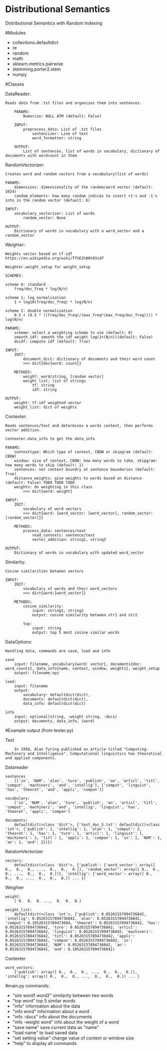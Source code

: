 # Distributional Semantics
Distributional Semantics with Random Indexing


#Modules
* collections.defaultdict
* re
* random
* math
* sklearn.metrics.pairwise
* stemming.porter2.stem
* numpy


#Classes

DataReader:

	Reads data from .txt files and organizes them into sentences.

        PARAMS:
            Numerize: NULL ATM (default: False)

        INPUT:
            preprocess_data: List of .txt files
		        sentencizer: Line of text
		        word_formatter: string

        OUTPUT:
            List of sentences, list of words in vocabulary, dictionary of documents with wordcount in them

RandomVectorizer:

	Creates word and random vectors from a vocabulary(list of words)

    PARAMS:
        dimensions: dimensionality of the random/word vector (default: 1024)
        random_elements: how many random indices to insert +1's and -1's into in the random vector (default: 6)

    INPUT:
        vocabulary_vectorizer: List of words
        	random_vector: None

    OUTPUT:
        Dictionary of words in vocabulary with a word_vector and a random_vector

Weighter:

	Weights vector based on tf-idf
	https://en.wikipedia.org/wiki/Tf%E2%80%93idf

	Weighter.weight_setup for weight_setup

    SCHEMES:

    scheme 0: standard
        freq/doc_freq * log(N/n)

    scheme 1: log normalization
        1 + log10(freq/doc_freq) * log(N/n)

    scheme 2: double normalization
        0.5 + (0.5 * ((freq/doc_freq)/(max_freq*(max_freq/doc_freq)))) * log(N/n)

    PARAMS:
        scheme: select a weighting scheme to use (default: 0)
        smooth_idf: smooth the idf weight log(1+(N/n))(default: False)
        doidf: compute idf (default: True)

    INPUT:
        INIT:
            document_dict: dictionary of documents and their word count
            >>> dict{doc{word: count}}

        METHODS:
            weight: word/string, [random vector]
            weight_list: list of strings
                tf: string
                idf: string

    OUTPUT:
        weight: tf-idf weighted vector
        weight_list: dict of weights


Contexter:

    Reads sentences/text and determines a words context, then performs vector addition.

    Contexter.data_info to get the data_info

    PARAMS:
        contexttype: Which type of context, CBOW or skipgram (default: CBOW)
        window: size of context, CBOW: how many words to take, skipgram: how many words to skip (default: 1)
        sentences: set context boundry at sentence boundaries (default: True)
        distance_weights: give weights to words based on distance (default: False) TODO TODO TODO
		weights: do weighting in this class
			>>> dict{word: weight}

    INPUT:
        INIT:
            vocabulary of word vectors
            >>> dict{word: {word_vector: [word_vector], random_vector: [random_vector]}}

        METHODS:
            process_data: sentences/text
                read_contexts: sentence/text
                vector_addition: string1, string2

    OUTPUT:
        Dictionary of words in vocabulary with updated word_vector


Similarity:

	Cosine similarities between vectors

    INPUT:
        INIT:
            vocabulary of words and their word_vectors
            >>> dict{word:[word_vector]}

        METHODS:
            cosine_similarity:
                input: string1, string2
                output: cosine similarity between str1 and str2

            top:
                input: string
                output: top 5 most cosine similar words


DataOptions:

	Handling data, commands are save, load and info

    save
        input: filename, vocabulary{word: vector}, documents{doc: word_counts}, data_info{name, context, window, weights}, weight_setup
        output: filename.npz

    load:
        input: filename
        output:
            vocabulary: defaultdict(dict),
            documents: defaultdict(dict),
            data_info: defaultdict(dict)

    info
        input: optional(string, -weight string, -docs)
        output: documents, data_info, (word)



#Example output (from tester.py)

Text

		In 1950, Alan Turing published an article titled "Computing-Machinery and Intelligence". Computational linguistics has theoretical and applied components.


Datareader

	sentences
		[['in', 'NUM', 'alan', 'ture', 'publish', 'an', 'articl', 'titl', 'comput', 'machineri', 'and', 'intellig'], ['comput', 'linguist', 'has', 'theoret', 'and', 'appli', 'compon']]

	vocabulary:
		['in', 'NUM', 'alan', 'ture', 'publish', 'an', 'articl', 'titl', 'comput', 'machineri', 'and', 'intellig', 'linguist', 'has', 'theoret', 'appli', 'compon']

	documents:
		defaultdict(<class 'dict'>, {'test_doc_5.txt': defaultdict(<class 'int'>, {'publish': 1, 'intellig': 1, 'alan': 1, 'comput': 2, 'theoret': 1, 'has': 1, 'ture': 1, 'articl': 1, 'linguist': 1, 'machineri': 1, 'titl': 1, 'appli': 1, 'compon': 1, 'in': 1, 'NUM': 1, 'an': 1, 'and': 2})})


RandomVectorizer

	vectors:
		defaultdict(<class 'dict'>, {'publish': {'word_vector': array([ 0.,  0.,  0., ...,  0.,  0.,  0.]), 'random_vector': array([ 0.,  0.,  0., ...,  0.,  0.,  0.])}, 'intellig': {'word_vector': array([ 0.,  0.,  0., ...,  0.,  0.,  0.]) ... })


Weighter

	weight:
		[ 0.  0.  0. ...,  0.  0.  0.]

	weight_list:
		defaultdict(<class 'int'>, {'publish': 0.05263157894736842, 'intellig': 0.05263157894736842, 'alan': 0.05263157894736842, 'comput': 0.10526315789473684, 'theoret': 0.05263157894736842, 'has': 0.05263157894736842, 'ture': 0.05263157894736842, 'articl': 0.05263157894736842, 'linguist': 0.05263157894736842, 'machineri': 0.05263157894736842, 'titl': 0.05263157894736842, 'appli': 0.05263157894736842, 'compon': 0.05263157894736842, 'in': 0.05263157894736842, 'NUM': 0.05263157894736842, 'an': 0.05263157894736842, 'and': 0.10526315789473684})


Contexter

	word_vectors:
		{'publish': array([ 0.,  0.,  0., ...,  0.,  0.,  0.]), 'intellig': array([ 0.,  0.,  0., ...,  0.,  0.,  0.]) ... }


#main.py commands:
* "sim word1 word2" similarity between two words
* "top word" top 5 similar words
* "info" information about the data
* "info word" information about a word
* "info -docs" info about the documents
* "info -weight word" info about the weight of a word
* "save name" save current data as "name"
* "load name" to load saved data
* "set setting value" change value of context or window size
* "help" to display all commands

